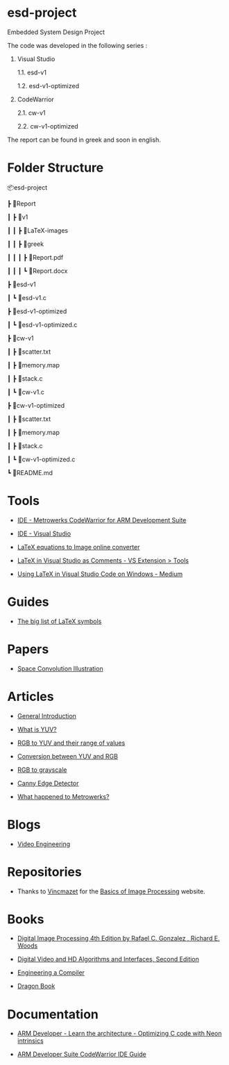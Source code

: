 # esd-project
Embedded System Design Project

The code was developed in the following series :

1. Visual Studio
   
   1.1. esd-v1

   1.2. esd-v1-optimized

2. CodeWarrior

   2.1. cw-v1

   2.2. cw-v1-optimized

The report can be found in greek and soon in english.

# Folder Structure

📦esd-project

┣ 📂Report

┃ ┣ 📂v1

┃ ┃ ┣ 📂LaTeX-images

┃ ┃ ┣ 📂greek

┃ ┃ ┃ ┣ 📜Report.pdf

┃ ┃ ┃ ┗ 📜Report.docx

┣ 📂esd-v1

┃ ┗ 📜esd-v1.c

┣ 📂esd-v1-optimized

┃ ┗ 📜esd-v1-optimized.c

┣ 📂cw-v1

┃ ┣ 📜scatter.txt

┃ ┣ 📜memory.map

┃ ┣ 📜stack.c

┃ ┗ 📜cw-v1.c

┣ 📂cw-v1-optimized

┃ ┣ 📜scatter.txt

┃ ┣ 📜memory.map

┃ ┣ 📜stack.c

┃ ┗ 📜cw-v1-optimized.c

┗ 📜README.md

# Tools

 - [IDE - Metrowerks CodeWarrior for ARM Development Suite](http://www.metrowerks.com/)

 - [IDE - Visual Studio](https://visualstudio.microsoft.com/)

 - [LaTeX equations to Image online converter](https://latex2image.joeraut.com/)

 - [LaTeX in Visual Studio as Comments - VS Extension > Tools](https://marketplace.visualstudio.com/items?itemName=vs-publisher-1305558.VsTeXCommentsExtension2022)

 - [Using LaTeX in Visual Studio Code on Windows - Medium](https://guillaumeblanchet.medium.com/using-latex-in-visual-studio-code-on-windows-121032043dad)

# Guides

 - [The big list of LaTeX symbols](https://ftp.cc.uoc.gr/mirrors/CTAN/info/symbols/comprehensive/symbols-a4.pdf)

# Papers

 - [Space Convolution Illustration](https://www.researchgate.net/figure/Schematic-illustration-of-a-convolutional-operation-The-convolutional-kernel-shifts-over_fig2_332190148)

# Articles

 - [General Introduction](https://en.wikipedia.org/wiki/Digital_image_processing)

 - [What is YUV?](https://www.pcmag.com/encyclopedia/term/yuv)

 - [RGB to YUV and their range of values](https://dexonsystems.com/blog/rgb-yuv-color-spaces#:~:text=Like%20any%20color%20space%2C%20YUV%20space%20uses%20mathematical,U%20and%20V%20range%20from%20-0.5%20to%200.5.)

 - [Conversion between YUV and RGB](https://www.pcmag.com/encyclopedia/term/yuvrgb-conversion-formulas)

 - [RGB to grayscale](https://www.baeldung.com/cs/convert-rgb-to-grayscale)

 - [Canny Edge Detector](https://en.wikipedia.org/wiki/Canny_edge_detector)

 - [What happened to Metrowerks?](https://theqalead.com/general/what-happened-to-metrowerks/)

# Blogs

 - [Video Engineering](https://poynton.ca/Poynton-video-eng.html)

# Repositories

 - Thanks to [Vincmazet](https://github.com/vincmazet) for the [Basics of Image Processing](https://vincmazet.github.io/bip/) website.

# Books

 - [Digital Image Processing 4th Edition by Rafael C. Gonzalez , Richard E. Woods](https://studylib.net/doc/25705174/digital-image-processing-4th-ed.---r.-gonzalez--r.-woods-...)

 - [Digital Video and HD Algorithms and Interfaces, Second Edition](https://shop.elsevier.com/books/digital-video-and-hd/poynton/978-0-12-391926-7)

 - [Engineering a Compiler](https://shop.elsevier.com/books/engineering-a-compiler/cooper/978-0-12-815412-0)

 - [Dragon Book](https://suif.stanford.edu/dragonbook/)

# Documentation

 - [ARM Developer - Learn the architecture -  Optimizing C code with Neon intrinsics](https://developer.arm.com/documentation/102467/0201?lang=en)

 - [ARM Developer Suite CodeWarrior IDE Guide](https://developer.arm.com/documentation/dui0065/d?lang=en)


